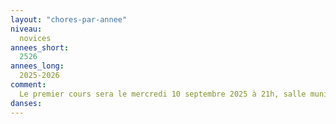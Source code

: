 ```yaml
---
layout: "chores-par-annee"
niveau:
  novices
annees_short:
  2526
annees_long:
  2025-2026
comment:
  Le premier cours sera le mercredi 10 septembre 2025 à 21h, salle municipale de Girouard, Place Yvon Esnault
danses:
---
```

